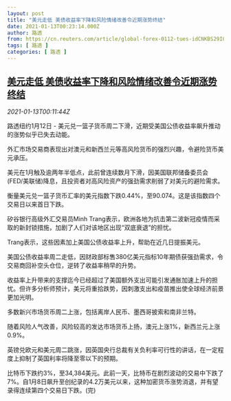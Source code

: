 ```yaml
---
layout: post
title: "美元走低 美债收益率下降和风险情绪改善令近期涨势终结"
date: 2021-01-13T00:23:14.000Z
author: 路透
from: https://cn.reuters.com/article/global-forex-0112-tues-idCNKBS29I00O
tags: [ 路透 ]
categories: [ 路透 ]
---
```

<!--1610497394000-->
[美元走低 美债收益率下降和风险情绪改善令近期涨势终结](https://cn.reuters.com/article/global-forex-0112-tues-idCNKBS29I00O)
------

<div>
<div><i>2021-01-13T00:11:44Z</i></div><p>路透纽约1月12日 - 美元兑一篮子货币周二下滑，近期受美国公债收益率飙升推动的涨势似乎已失去动能。</p><p>外汇市场交易商表现出对澳元和新西兰元等高风险货币的强烈兴趣，令避险货币美元承压。</p><p>美元在1月触及逾两年半低点，此前曾连续数月下滑，因美国联邦储备委员会(FED/美联储)降息，且投资者对高风险资产的强劲需求削弱了对美元的避险需求。</p><p>衡量美元兑一篮子货币汇率的美元指数下跌0.44%，至90.074。这是该指数四个交易日以来首日下跌。</p><p>矽谷银行高级外汇交易员Minh Trang表示，欧洲各地为抗击第二波新冠疫情而采取的新封锁措施，加剧了人们对该地区出现“双底衰退”的担忧。</p><p>Trang表示，这些因素加上美国公债收益率上升，帮助在近几日提振美元。</p><p>美国公债收益率周二走低，因财政部标售380亿美元指标10年期债获强劲需求，令交易商回补空头仓位，逆转了收益率稍早的升势。</p><p>收益率上升带来的支撑迄今已经超过了美国额外支出可能引发通胀加速上升的担忧。但许多分析师预计，美元将重拾跌势，因刺激支出和疫苗推出使全球经济前景更加光明。</p><p>多数新兴市场货币周二上涨，包括离岸人民币、墨西哥披索和南非兰特。</p><p>随着风险人气改善，风险较高的发达市场货币上扬，澳元上涨1%，新西兰元上涨0.9%。</p><p>英镑兑欧元和美元周二跳涨，因英国央行总裁有关负利率可行性的讲话，在一定程度上抑制了英国利率将降至零以下的预期。</p><p>比特币下跌约3%，至34,384美元。此前一天，比特币在剧烈波动的交易中下跌了7%。自1月8日飙升至创纪录的4.2万美元以来，这种加密货币涨势消退，并有望录得连续第四个交易日下跌。(完)</p>
</div>
